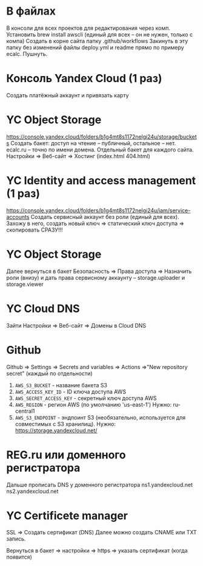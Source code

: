 # В файлах
В консоли для всех проектов для редактирования через комп. Установить brew install awscli (единый для всех – он не нужен, только с компа)
Создать в корне сайта папку .github/workflows
Закинуть в эту папку без изменений файлы deploy.yml и readme прямо по примеру ecalc. Пушнуть.

# Консоль Yandex Cloud (1 раз)
Создать платёжный аккаунт и привязать карту

# YC Object Storage
https://console.yandex.cloud/folders/b1g4mt8s1172nelgi24u/storage/buckets 
Создать бакет: доступ на чтение – публичный, остальное – нет. ecalc.ru – точно по имени домена. Отдельный бакет для каждого сайта.
Настройки  => Веб-сайт => Хостинг (index.html 404.html)

# YC Identity and access management (1 раз)
https://console.yandex.cloud/folders/b1g4mt8s1172nelgi24u/iam/service-accounts 
Создать сервисный аккаунт без роли (единый для всех). Захожу в него, создать новый ключ => статический ключ доступа => скопировать СРАЗУ!!!


# YC Object Storage
Далее вернуться в бакет Безопасность => Права доступа => Назначить роли (внизу) и дать права сервисному аккаунту – storage.uploader и storage.viewer

# YC Cloud DNS
Зайти 
Настройки  => Веб-сайт => Домены в Cloud DNS

# Github
Github => Settings => Secrets and variables => Actions =>"New repository secret" (каждый по отдельности)
1. `AWS_S3_BUCKET` - название бакета S3
2. `AWS_ACCESS_KEY_ID` - ID ключа доступа AWS
3. `AWS_SECRET_ACCESS_KEY` - секретный ключ доступа AWS
4. `AWS_REGION` - регион AWS (по умолчанию 'us-east-1') Нужно: ru-central1
5. `AWS_S3_ENDPOINT` - эндпоинт S3 (необязательно, используется для совместимых с S3 хранилищ). Нужно:  https://storage.yandexcloud.net/

# REG.ru или доменного регистратора
Дальше прописать DNS у доменного регистратора
ns1.yandexcloud.net
ns2.yandexcloud.net

# YC Certificete manager
SSL => Создать сертификат (DNS)
Далее можно создать CNAME или TXT запись.

Вернуться в бакет => настройки => https => указать сертификат (когда появится)
